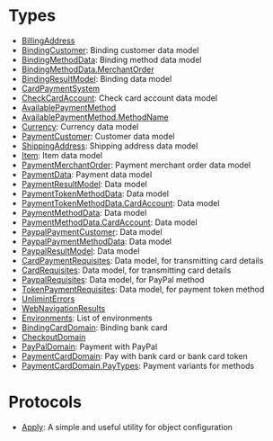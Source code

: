 # Types

  - [BillingAddress](/BillingAddress)
  - [BindingCustomer](/BindingCustomer):
    Binding customer data model
  - [BindingMethodData](/BindingMethodData):
    Binding method data model
  - [BindingMethodData.MerchantOrder](/BindingMethodData_MerchantOrder)
  - [BindingResultModel](/BindingResultModel):
    Binding data model
  - [CardPaymentSystem](/CardPaymentSystem)
  - [CheckCardAccount](/CheckCardAccount):
    Check card account data model
  - [AvailablePaymentMethod](/AvailablePaymentMethod)
  - [AvailablePaymentMethod.MethodName](/AvailablePaymentMethod_MethodName)
  - [Currency](/Currency):
    Currency data model
  - [PaymentCustomer](/PaymentCustomer):
    Customer data model
  - [ShippingAddress](/ShippingAddress):
    Shipping address data model
  - [Item](/Item):
    Item data model
  - [PaymentMerchantOrder](/PaymentMerchantOrder):
    Payment merchant order data model
  - [PaymentData](/PaymentData):
    Payment data model
  - [PaymentResultModel](/PaymentResultModel):
    Data model
  - [PaymentTokenMethodData](/PaymentTokenMethodData):
    Data model
  - [PaymentTokenMethodData.CardAccount](/PaymentTokenMethodData_CardAccount):
    Data model
  - [PaymentMethodData](/PaymentMethodData):
    Data model
  - [PaymentMethodData.CardAccount](/PaymentMethodData_CardAccount):
    Data model
  - [PaypalPaymentCustomer](/PaypalPaymentCustomer):
    Data model
  - [PaypalPaymentMethodData](/PaypalPaymentMethodData):
    Data model
  - [PaypalResultModel](/PaypalResultModel):
    Data model
  - [CardPaymentRequisites](/CardPaymentRequisites):
    Data model, for transmitting card details
  - [CardRequisites](/CardRequisites):
    Data model, for transmitting card details
  - [PaypalRequisites](/PaypalRequisites):
    Data model, for PayPal method
  - [TokenPaymentRequisites](/TokenPaymentRequisites):
    Data model, for payment token method
  - [UnlimintErrors](/UnlimintErrors)
  - [WebNavigationResults](/WebNavigationResults)
  - [Environments](/Environments):
    List of environments
  - [BindingCardDomain](/BindingCardDomain):
    Binding bank card
  - [CheckoutDomain](/CheckoutDomain)
  - [PayPalDomain](/PayPalDomain):
    Payment with PayPal
  - [PaymentCardDomain](/PaymentCardDomain):
    Pay with bank card or bank card token
  - [PaymentCardDomain.PayTypes](/PaymentCardDomain_PayTypes):
    Payment variants for methods

# Protocols

  - [Apply](/Apply):
    A simple and useful utility for object configuration
